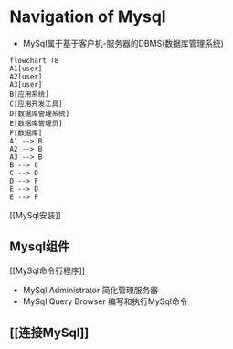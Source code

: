 # Navigation of Mysql

- MySql属于基于客户机-服务器的DBMS(数据库管理系统)

```mermaid
flowchart TB
A1[user]
A2[user]
A3[user]
B[应用系统]
C[应用开发工具]
D[数据库管理系统]
E[数据库管理员]
F[数据库]
A1 --> B
A2 --> B
A3 --> B
B --> C
C --> D
D --> F
E --> D
E --> F
```


[[MySql安装]]

## Mysql组件

[[MySql命令行程序]]

- MySql Administrator 简化管理服务器
- MySql Query Browser 编写和执行MySql命令

## [[连接MySql]]


